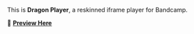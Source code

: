 This is **Dragon Player**, a reskinned iframe player for Bandcamp.

🔗 **[Preview Here](https://doffu0000.github.io/Embed-Players/)**

